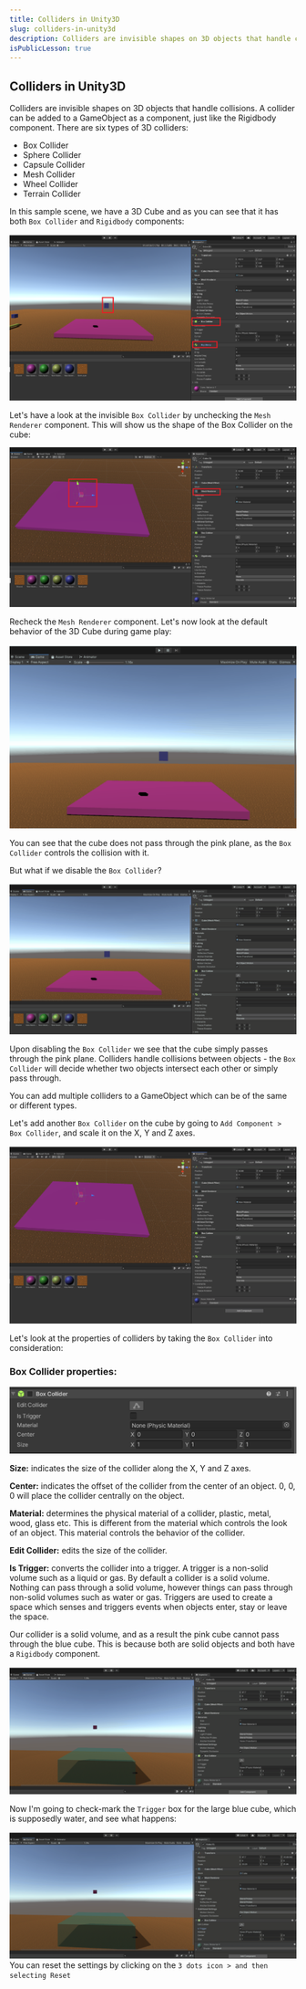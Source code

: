 ```yaml
---
title: Colliders in Unity3D
slug: colliders-in-unity3d
description: Colliders are invisible shapes on 3D objects that handle collisions. A collider can be added to a GameObject as a component, just like the Rigidbody component.  
isPublicLesson: true
---
```


## Colliders in Unity3D

Colliders are invisible shapes on 3D objects that handle collisions. A collider can be added to a GameObject as a component, just like the Rigidbody component. There are six types of 3D colliders:

- Box Collider
- Sphere Collider
- Capsule Collider
- Mesh Collider
- Wheel Collider
- Terrain Collider

[comment]: <GM: are we doing these actions? Can we use the same scene as last time? It's just your plane has changed to pink! Assume this is so you can see what is happening, so could you just explain?>
In this sample scene, we have a 3D Cube and as you can see that it has both `Box Collider` and `Rigidbody` components:

![1.png](public/assets/1.png)

Let's have a look at the invisible `Box Collider` by unchecking the `Mesh Renderer` component. This will show us the shape of the Box Collider on the cube:

![2.png](public/assets/2.png)

Recheck the `Mesh Renderer` component. Let's now look at the default behavior of the 3D Cube during game play:

![3.gif](public/assets/3.gif)

You can see that the cube does not pass through the pink plane, as the `Box Collider` controls the collision with it.

But what if we disable the `Box Collider`?

![4.gif](public/assets/4.gif)

Upon disabling the `Box Collider` we see that the cube simply passes through the pink plane. Colliders handle collisions between objects -  the `Box Collider` will decide whether two objects intersect each other or simply pass through.

You can add multiple colliders to a GameObject which can be of the same or different types.

Let's add another `Box Collider` on the cube by going to `Add Component > Box Collider`, and scale it on the X, Y and Z axes.

![5.gif](public/assets/5.gif)


Let's look at the properties of colliders by taking the `Box Collider` into consideration:

### Box Collider properties:

![6.png](public/assets/6.png)

**Size:** indicates the size of the collider along the X, Y and Z axes.

**Center:** indicates the offset of the collider from the center of an object. 0, 0, 0 will place the collider centrally on the object.

**Material:** determines the physical material of a collider, plastic, metal, wood, glass etc. This is different from the material which controls the look of an object. This material controls the behavior of the collider.

**Edit Collider:** edits the size of the collider.

**Is Trigger:** converts the collider into a trigger. A trigger is a non-solid volume such as a liquid or gas. By default a collider is a solid volume. Nothing can pass through a solid volume, however things can pass through non-solid volumes such as water or gas. Triggers are used to create a space which senses and triggers events when objects enter, stay or leave the space.

Our collider is a solid volume, and as a result the pink cube cannot pass through the blue cube. This is because both are solid objects and both have a `Rigidbody` component. 

![7.gif](public/assets/7.gif)

Now I'm going to check-mark the `Trigger` box for the large blue cube, which is supposedly water, and see what happens:

![is trigger](public/assets/8.gif)
You can reset the settings by clicking on the `3 dots icon > and then selecting Reset`

[comment]: <GM: where is the gear icon?>
